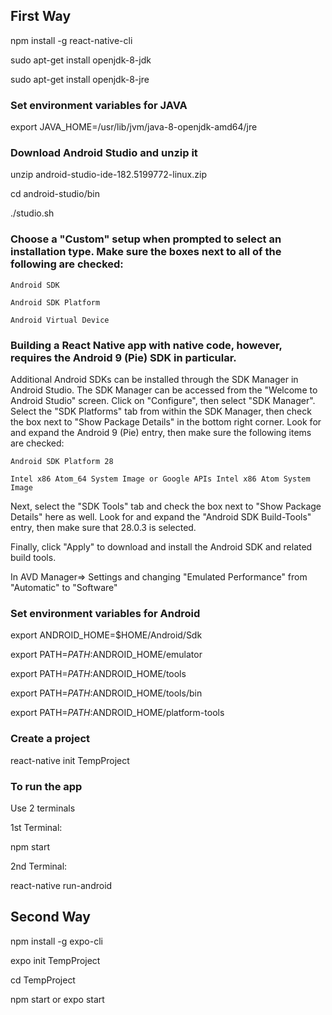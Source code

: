 ## First Way
npm install -g react-native-cli

sudo apt-get install openjdk-8-jdk

sudo apt-get install openjdk-8-jre

### Set environment variables for JAVA

export JAVA_HOME=/usr/lib/jvm/java-8-openjdk-amd64/jre


### Download Android Studio and unzip it

unzip android-studio-ide-182.5199772-linux.zip 

cd android-studio/bin

./studio.sh


### Choose a "Custom" setup when prompted to select an installation type. Make sure the boxes next to all of the following are checked:

    Android SDK

    Android SDK Platform

    Android Virtual Device


### Building a React Native app with native code, however, requires the Android 9 (Pie) SDK in particular. 
Additional Android SDKs can be installed through the SDK Manager in Android Studio.
The SDK Manager can be accessed from the "Welcome to Android Studio" screen. Click on "Configure", then select "SDK Manager". 
Select the "SDK Platforms" tab from within the SDK Manager, then check the box next to "Show Package Details" in the bottom right corner. Look for and expand the Android 9 (Pie) entry, then make sure the following items are checked:

    Android SDK Platform 28

    Intel x86 Atom_64 System Image or Google APIs Intel x86 Atom System Image

Next, select the "SDK Tools" tab and check the box next to "Show Package Details" here as well. Look for and expand the "Android SDK Build-Tools" entry, then make sure that 28.0.3 is selected.

Finally, click "Apply" to download and install the Android SDK and related build tools.

In AVD Manager=> Settings and changing "Emulated Performance" from "Automatic" to "Software"


### Set environment variables for Android

export ANDROID_HOME=$HOME/Android/Sdk

export PATH=$PATH:$ANDROID_HOME/emulator

export PATH=$PATH:$ANDROID_HOME/tools

export PATH=$PATH:$ANDROID_HOME/tools/bin

export PATH=$PATH:$ANDROID_HOME/platform-tools


### Create a project

react-native init TempProject

### To run the app

Use 2 terminals

1st Terminal:

npm start

2nd Terminal:

react-native run-android

## Second Way


npm install -g expo-cli

expo init TempProject

cd TempProject

npm start or expo start 
